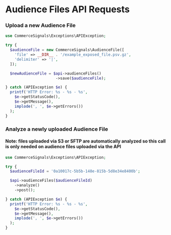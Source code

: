 # Audience Files API Requests

### Upload a new Audience File

```php
use CommerceSignals\Exceptions\APIException;

try {
  $audienceFile = new CommerceSignals\AudienceFile([
    'file' => __DIR__ . '/example_exposed_file.psv.gz',
    'delimiter' => '|',
  ]);

  $newAudienceFile = $api->audienceFiles()
                      ->save($audienceFile);

} catch (APIException $e) {
  printf('HTTP Error: %s - %s - %s',
    $e->getStatusCode(),
    $e->getMessage(),
    implode(', ', $e->getErrors())
  );
}
```

### Analyze a newly uploaded Audience File

#### Note: files uploaded via S3 or SFTP are automatically analyzed so this call is only needed on audience files uploaded via the API

```php
use CommerceSignals\Exceptions\APIException;

try {
  $audienceFileId = '0a10017c-5b5b-148e-815b-5d8e34e8400b';

  $api->audienceFiles($audienceFileId)
    ->analyze()
    ->post();

} catch (APIException $e) {
  printf('HTTP Error: %s - %s - %s',
    $e->getStatusCode(),
    $e->getMessage(),
    implode(', ', $e->getErrors())
  );
}
```

